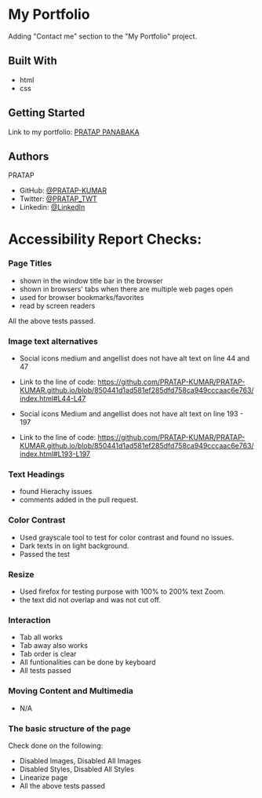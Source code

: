 # My Portfolio

Adding "Contact me" section to the "My Portfolio" project.

## Built With

- html
- css

## Getting Started

Link to my portfolio: [PRATAP PANABAKA](https://pratap-kumar.github.io/)

## Authors

PRATAP
- GitHub: [@PRATAP-KUMAR](https://github.com/PRATAP-KUMAR)
- Twitter: [@PRATAP_TWT](https://twitter.com/PRATAP_TWT)
- Linkedin: [@LinkedIn](https://www.linkedin.com/in/pratap-kumar-panabaka-755489236/)

# Accessibility Report Checks:

### Page Titles
- shown in the window title bar in the browser
- shown in browsers' tabs when there are multiple web pages open
- used for browser bookmarks/favorites
- read by screen readers

All the above tests passed.

### Image text alternatives
- Social icons medium and angellist does not have alt text on line 44 and 47
- Link to the line of code: https://github.com/PRATAP-KUMAR/PRATAP-KUMAR.github.io/blob/850441d1ad581ef285dfd758ca949cccaac6e763/index.html#L44-L47

- Social icons Medium and angellist does not have alt text on line 193 - 197
- Link to the line of code: https://github.com/PRATAP-KUMAR/PRATAP-KUMAR.github.io/blob/850441d1ad581ef285dfd758ca949cccaac6e763/index.html#L193-L197

### Text Headings
- found Hierachy issues
- comments added in the pull request.

### Color Contrast
- Used grayscale tool to test for color contrast and found no issues.
- Dark texts in on light background.
- Passed the test

### Resize
- Used firefox for testing purpose with 100% to 200% text Zoom.
- the text did not overlap and was not cut off.

### Interaction
- Tab all works
- Tab away also works
- Tab order is clear
- All funtionalities can be done by keyboard
- All tests passed

### Moving Content and Multimedia
- N/A

### The basic structure of the page
Check done on the following:

- Disabled Images, Disabled All Images
- Disabled Styles, Disabled All Styles
- Linearize page
- All the above tests passed
